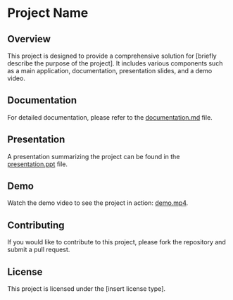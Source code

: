 # Project Name

## Overview
This project is designed to provide a comprehensive solution for [briefly describe the purpose of the project]. It includes various components such as a main application, documentation, presentation slides, and a demo video.

## Documentation
For detailed documentation, please refer to the [documentation.md](doc/documentation.md) file.

## Presentation
A presentation summarizing the project can be found in the [presentation.ppt](slide/presentation.ppt) file.

## Demo
Watch the demo video to see the project in action: [demo.mp4](video/demo.mp4).

## Contributing
If you would like to contribute to this project, please fork the repository and submit a pull request.

## License
This project is licensed under the [insert license type].